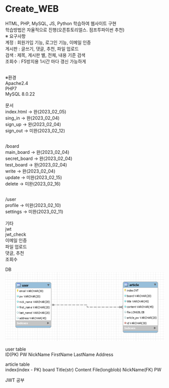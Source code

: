 # Create_WEB

HTML, PHP, MySQL, JS, Python 학습하여 웹사이트 구현<br/>
학습방법은 자율적으로 진행(오픈튜토리얼스. 점프투파이썬 추천)<br/>
※ 요구사항<br/>
  계정 : 회원가입 기능,   로그인 기능,  이메일 인증 <br/>
  게시판 : 글쓰기, 댓글, 추천, 파일 업로드<br/>
  검색 : 제목, 게시판 별, 전체, 내용 기준 검색<br/>
  조회수 : F5방지용 1시간 마다 갱신 가능하게<br/><br/>

※환경<br/>
Apache2.4<br/>
PHP7<br/>
MySQL 8.0.22<br/>
<br/>
문서<br/>
index.html -> 완(2023_02_05)<br/>
sing_in    -> 완(2023_02_04)<br/>
sign_up    -> 완(2023_02_04)<br/>
sign_out   -> 미완(2023_02_12)<br/><br/>

/board<br/>
main_board    -> 완(2023_02_04)<br/>
secret_board  -> 완(2023_02_04)<br/>
test_board    -> 완(2023_02_04)<br/>
write         -> 완(2023_02_04)<br/>
update        -> 미완(2023_02_15)<br/>
delete        -> 미완(2023_02_16)<br/><br/>

/user<br/>
profile       -> 미완(2023_02_10)<br/>
settings      -> 미완(2023_02_11)<br/>
<br/>
기타<br/>
jwt<br/>
jwt_check<br/>
이메일 인증<br/>
파일 업로드<br/>
댓글, 추천<br/>
조회수<br/>

DB<br/>
<img src=image/1.png>

user table<br/>
ID(PK) PW NickName FirstName LastName Address

article table<br/>
index(index - PK) board Title(str) Content File(longblob)  NickName(FK) PW
<!--대용량 데이터 업로드 https://anotherspringfield.tistory.com/100-->


JWT 공부<br/>
